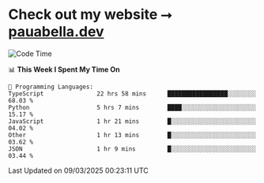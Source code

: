 # Check out my website ⭢ [pauabella.dev](https://pauabella.dev)

<!--START_SECTION:waka-->
![Code Time](http://img.shields.io/badge/Code%20Time-4%2C176%20hrs%2030%20mins-blue)

📊 **This Week I Spent My Time On** 

```text
💬 Programming Languages: 
TypeScript               22 hrs 58 mins      █████████████████░░░░░░░░   68.03 % 
Python                   5 hrs 7 mins        ████░░░░░░░░░░░░░░░░░░░░░   15.17 % 
JavaScript               1 hr 21 mins        █░░░░░░░░░░░░░░░░░░░░░░░░   04.02 % 
Other                    1 hr 13 mins        █░░░░░░░░░░░░░░░░░░░░░░░░   03.62 % 
JSON                     1 hr 9 mins         █░░░░░░░░░░░░░░░░░░░░░░░░   03.44 % 
```


 Last Updated on 09/03/2025 00:23:11 UTC
<!--END_SECTION:waka-->

